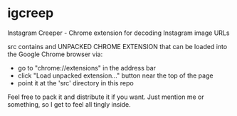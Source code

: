# igcreep
Instagram Creeper - Chrome extension for decoding Instagram image URLs


src contains and UNPACKED CHROME EXTENSION that can be loaded into the
Google Chrome browser via:
- go to "chrome://extensions" in the address bar
- click "Load unpacked extension..." button near the top of the page
- point it at the 'src' directory in this repo

Feel free to pack it and distribute it if you want. Just mention me or
something, so I get to feel all tingly inside.
